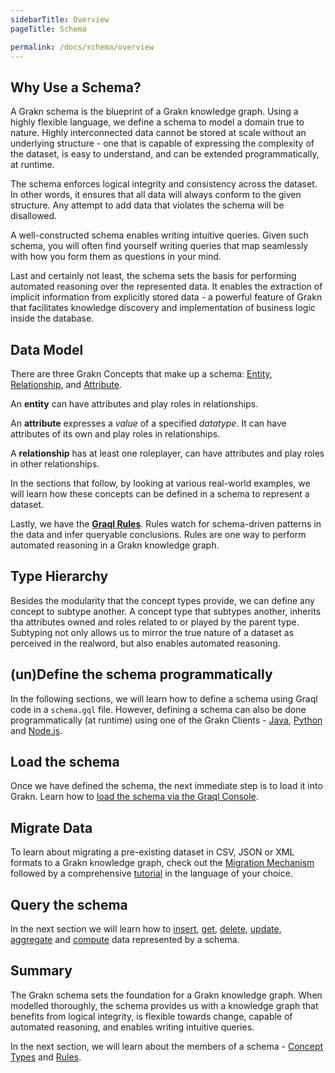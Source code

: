 ```yaml
---
sidebarTitle: Overview
pageTitle: Schema

permalink: /docs/schema/overview
---
```


## Why Use a Schema?
A Grakn schema is the blueprint of a Grakn knowledge graph. Using a highly flexible language, we define a schema to model a domain true to nature. Highly interconnected data cannot be stored at scale without an underlying structure - one that is capable of expressing the complexity of the dataset, is easy to understand, and can be extended programmatically, at runtime.

The schema enforces logical integrity and consistency across the dataset. In other words, it ensures that all data will always conform to the given structure. Any attempt to add data that violates the schema will be disallowed.

A well-constructed schema enables writing intuitive queries. Given such schema, you will often find yourself writing queries that map seamlessly with how you form them as questions in your mind.

Last and certainly not least, the schema sets the basis for performing automated reasoning over the represented data. It enables the extraction of implicit information from explicitly stored data - a powerful feature of Grakn that facilitates knowledge discovery and implementation of business logic inside the database.

## Data Model
There are three Grakn Concepts that make up a schema: [Entity](/docs/schema/concepts#entity), [Relationship](/docs/schema/concepts#relationship), and [Attribute](/docs/schema/concepts#attribute).

An **entity** can have attributes and play roles in relationships.

An **attribute** expresses a *value* of a specified *datatype*. It can have attributes of its own and play roles in relationships.

A **relationship** has at least one roleplayer, can have attributes and play roles in other relationships.

In the sections that follow, by looking at various real-world examples, we will learn how these concepts can be defined in a schema to represent a dataset.

Lastly, we have the [**Graql Rules**](/docs/schema/rules). Rules watch for schema-driven patterns in the data and infer queryable conclusions. Rules are one way to perform automated reasoning in a Grakn knowledge graph.

## Type Hierarchy
Besides the modularity that the concept types provide, we can define any concept to subtype another. A concept type that subtypes another, inherits tha attributes owned and roles related to or played by the parent type. Subtyping not only allows us to mirror the true nature of a dataset as perceived in the realword, but also enables automated reasoning.

## (un)Define the schema programmatically
In the following sections, we will learn how to define a schema using Graql code in a `schema.gql` file. However, defining a schema can also be done programmatically (at runtime) using one of the Grakn Clients - [Java](/docs/client-api/java#client-api-method-manipulate-the-schema-programatically), [Python](/docs/client-api/python#client-api-method-lazily-execute-a-graql-query) and [Node.js](/docs/client-api/nodejs#client-api-method-lazily-execute-a-graql-query).

## Load the schema
Once we have defined the schema, the next immediate step is to load it into Grakn. Learn how to [load the schema via the Graql Console](/docs/running-grakn/console#console-options).

## Migrate Data
To learn about migrating a pre-existing dataset in CSV, JSON or XML formats to a Grakn knowledge graph, check out the [Migration Mechanism](...) followed by a comprehensive [tutorial](...) in the language of your choice.

## Query the schema
In the next section we will learn how to [insert](/docs/query/insert-query), [get](/docs/query/get-query), [delete](/docs/query/delete-query), [update](/docs/query/update-data), [aggregate](/docs/query/aggregate-query) and [compute](/docs/query/compute-query) data represented by a schema.

## Summary
The Grakn schema sets the foundation for a Grakn knowledge graph. When modelled thoroughly, the schema provides us with a knowledge graph that benefits from logical integrity, is flexible towards change, capable of automated reasoning, and enables writing intuitive queries.

In the next section, we will learn about the members of a schema - [Concept Types](/docs/schema/concepts) and [Rules](/docs/schema/rules).